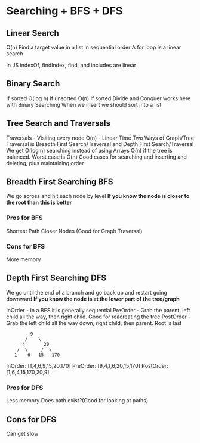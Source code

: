 # Searching + BFS + DFS

## Linear Search

O(n)
Find a target value in a list in sequential order
A for loop is a linear search

In JS indexOf, findIndex, find, and includes are linear

## Binary Search

If sorted O(log n)
If unsorted O(n)
If sorted Divide and Conquer works here with Binary Searching
When we insert we should sort into a list

## Tree Search and Traversals

Traversals - Visiting every node O(n) - Linear Time
Two Ways of Graph/Tree Traversal is Breadth First Search/Traversal and Depth First Search/Traversal
We get O(log n) searching instead of using Arrays O(n) if the tree is balanced. Worst case is O(n)
Good cases for searching and inserting and deleting, plus maintaining order

## Breadth First Searching BFS

We go across and hit each node by level
**If you know the node is closer to the root than this is better**

### Pros for BFS

Shortest Path
Closer Nodes
(Good for Graph Traversal)

### Cons for BFS

More memory

## Depth First Searching DFS

We go until the end of a branch and go back up and restart going downward
**If you know the node is at the lower part of the tree/graph**

InOrder - In a BFS it is generally sequential
PreOrder - Grab the parent, left child all the way, then right child. Good for reacreating the tree
PostOrder - Grab the left child all the way down, right child, then parent. Root is last

             9
           /    \
          4       20
        /  \     /  \
       1    6   15   170

InOrder: [1,4,6,9,15,20,170]
PreOrder: [9,4,1,6,20,15,170]
PostOrder: [1,6,4,15,170,20,9]

### Pros for DFS

Less memory
Does path exist?(Good for looking at paths)

## Cons for DFS

Can get slow
